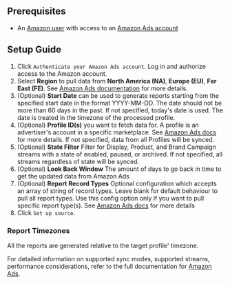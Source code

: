 ## Prerequisites

- An [Amazon user](https://www.amazon.com) with access to an [Amazon Ads account](https://advertising.amazon.com)

## Setup Guide

1. Click `Authenticate your Amazon Ads account`. Log in and authorize access to the Amazon account.
2. Select **Region** to pull data from **North America (NA)**, **Europe (EU)**, **Far East (FE)**. See [Amazon Ads documentation](https://advertising.amazon.com/API/docs/en-us/info/api-overview#api-endpoints) for more details.
3. (Optional) **Start Date** can be used to generate reports starting from the specified start date in the format YYYY-MM-DD. The date should not be more than 60 days in the past. If not specified, today's date is used. The date is treated in the timezone of the processed profile.
4. (Optional) **Profile ID(s)** you want to fetch data for. A profile is an advertiser's account in a specific marketplace. See [Amazon Ads docs](https://advertising.amazon.com/API/docs/en-us/concepts/authorization/profiles) for more details. If not specified, data from all Profiles will be synced.
5. (Optional) **State Filter** Filter for Display, Product, and Brand Campaign streams with a state of enabled, paused, or archived. If not specified, all streams regardless of state will be synced.
6. (Optional) **Look Back Window** The amount of days to go back in time to get the updated data from Amazon Ads
7. (Optional) **Report Record Types** Optional configuration which accepts an array of string of record types. Leave blank for default behaviour to pull all report types. Use this config option only if you want to pull specific report type(s). See [Amazon Ads docs](https://advertising.amazon.com/API/docs/en-us/reporting/v2/report-types) for more details
9. Click `Set up source`.

### Report Timezones

All the reports are generated relative to the target profile' timezone.

For detailed information on supported sync modes, supported streams, performance considerations, refer to the full documentation for [Amazon Ads](https://docs.airbyte.com/integrations/sources/amazon-ads).
